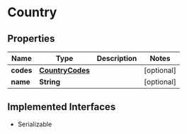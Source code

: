 

# Country


## Properties

| Name | Type | Description | Notes |
|------------ | ------------- | ------------- | -------------|
|**codes** | [**CountryCodes**](CountryCodes.md) |  |  [optional] |
|**name** | **String** |  |  [optional] |


## Implemented Interfaces

* Serializable

